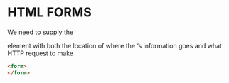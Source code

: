 # HTML FORMS 

We need to supply the <form> element with both the location of where the <form>‘s information goes and what HTTP request to make
``` html
<form>
</form>


```